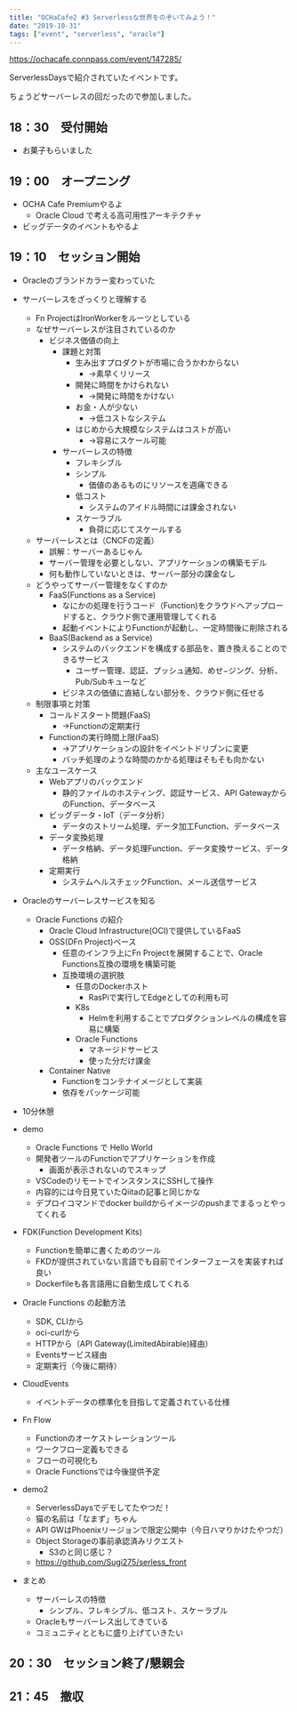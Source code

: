 ```yaml
---
title: "OCHaCafe2 #3 Serverlessな世界をのぞいてみよう！"
date: "2019-10-31"
tags: ["event", "serverless", "oracle"]
---
```


https://ochacafe.connpass.com/event/147285/

ServerlessDaysで紹介されていたイベントです。

ちょうどサーバーレスの回だったので参加しました。


## 18：30　受付開始　
* お菓子もらいました

## 19：00　オープニング
* OCHA Cafe Premiumやるよ
  - Oracle Cloud で考える高可用性アーキテクチャ
* ビッグデータのイベントもやるよ

## 19：10　セッション開始
* Oracleのブランドカラー変わっていた

* サーバーレスをざっくりと理解する
  - Fn ProjectはIronWorkerをルーツとしている
  - なぜサーバーレスが注目されているのか
    - ビジネス価値の向上
      - 課題と対策
        - 生み出すプロダクトが市場に合うかわからない
          - →素早くリリース
        - 開発に時間をかけられない
          - →開発に時間をかけない
        - お金・人が少ない
          - →低コストなシステム
        - はじめから大規模なシステムはコストが高い
          - →容易にスケール可能
      - サーバーレスの特徴
        - フレキシブル
        - シンプル
          - 価値のあるものにリソースを週痛できる
        - 低コスト
          - システムのアイドル時間には課金されない
        - スケーラブル
          - 負荷に応じてスケールする
  - サーバーレスとは（CNCFの定義）
    - 誤解：サーバーあるじゃん
    - サーバー管理を必要としない、アプリケーションの構築モデル
    - 何も動作していないときは、サーバー部分の課金なし
  - どうやってサーバー管理をなくすのか
    - FaaS(Functions as a Service)
      - なにかの処理を行うコード（Function)をクラウドへアップロードすると、クラウド側で運用管理してくれる
      - 起動イベントによりFunctionが起動し、一定時間後に削除される
    - BaaS(Backend as a Service)
      - システムのバックエンドを構成する部品を、置き換えることのできるサービス
        - ユーザー管理、認証、プッシュ通知、めせ−ジング、分析、Pub/Subキューなど
      - ビジネスの価値に直結しない部分を、クラウド側に任せる
  - 制限事項と対策
    - コールドスタート問題(FaaS)
      - →Functionの定期実行
    - Functionの実行時間上限(FaaS)
      - →アプリケーションの設計をイベントドリブンに変更
      - バッチ処理のような時間のかかる処理はそもそも向かない
  - 主なユースケース
    - Webアプリのバックエンド
      - 静的ファイルのホスティング、認証サービス、API GatewayからのFunction、データベース
    - ビッグデータ・IoT（データ分析）
      - データのストリーム処理、データ加工Function、データベース
    - データ変換処理
      - データ格納、データ処理Function、データ変換サービス、データ格納
    - 定期実行
      - システムヘルスチェックFunction、メール送信サービス

* Oracleのサーバーレスサービスを知る
  - Oracle Functions の紹介
    - Oracle Cloud Infrastructure(OCI)で提供しているFaaS
    - OSS(DFn Project)ベース
      - 任意のインフラ上にFn Projectを展開することで、Oracle Functions互換の環境を構築可能
      - 互換環境の選択肢
        - 任意のDockerホスト
          - RasPiで実行してEdgeとしての利用も可
        - K8s
          - Helmを利用することでプロダクションレベルの構成を容易に構築
        - Oracle Functions
          - マネージドサービス
          - 使った分だけ課金
     - Container Native
       - Functionをコンテナイメージとして実装
       - 依存をパッケージ可能

* 10分休憩

* demo
  - Oracle Functions で Hello World
  - 開発者ツールのFunctionでアプリケーションを作成
    - 画面が表示されないのでスキップ
  - VSCodeのリモートでインスタンスにSSHして操作
  - 内容的には今日見ていたQiitaの記事と同じかな
  - デプロイコマンドでdocker buildからイメージのpushまでまるっとやってくれる

* FDK(Function Development Kits)
  - Functionを簡単に書くためのツール
  - FKDが提供されていない言語でも自前でインターフェースを実装すれば良い
  - Dockerfileも各言語用に自動生成してくれる


* Oracle Functions の起動方法
  - SDK, CLIから
  - oci-curlから
  - HTTPから（API Gateway(LimitedAbirable)経由）
  - Eventsサービス経由
  - 定期実行（今後に期待）

* CloudEvents
  - イベントデータの標準化を目指して定義されている仕様

* Fn Flow
  - Functionのオーケストレーションツール
  - ワークフロー定義もできる
  - フローの可視化も
  - Oracle Functionsでは今後提供予定

* demo2
  - ServerlessDaysでデモしてたやつだ！
  - 猫の名前は「なまず」ちゃん
  - API GWはPhoenixリージョンで限定公開中（今日ハマりかけたやつだ）
  - Object Storageの事前承認済みリクエスト
    - S3のと同じ感じ？
  - https://github.com/Sugi275/serless_front

* まとめ
  - サーバーレスの特徴
    - シンプル、フレキシブル、低コスト、スケーラブル
  - Oracleもサーバーレス出してきている
  - コミュニティとともに盛り上げていきたい

## 20：30　セッション終了/懇親会　


## 21：45　撤収
